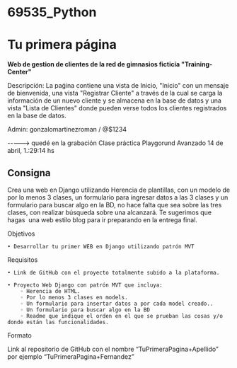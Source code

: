 # 69535_Python
# **Tu primera página**

**Web de gestion de clientes de la red de gimnasios ficticia "Training-Center"**

Descripción: La paǵina contiene una vista de Inicio, "Inicio" con un mensaje de bienvenida, una vista "Registrar Cliente" a través de la cual se carga la información de un nuevo cliente y se almacena en la base de datos y una vista "Lista de Clientes" donde pueden verse todos los clientes registrados en la base de datos.

Admin: gonzalomartinezroman / @$1234

-----> quedé en la grabación Clase práctica Playgorund Avanzado 14 de abril, 1.:29:14 hs


Consigna
-
Crea una web en Django utilizando Herencia de plantillas, con un modelo de por lo menos 3 clases, un formulario para ingresar datos a las 3 clases y un formulario para buscar algo en la BD, no hace falta que sea sobre las tres clases, con realizar búsqueda sobre una alcanzará.
Te sugerimos que hagas  una web estilo blog para ir preparando en la entrega final.

Objetivos

    • Desarrollar tu primer WEB en Django utilizando patrón MVT
Requisitos

    • Link de GitHub con el proyecto totalmente subido a la plataforma.

    • Proyecto Web Django con patrón MVT que incluya: 
        ◦ Herencia de HTML.
        ◦ Por lo menos 3 clases en models.
        ◦ Un formulario para insertar datos a por cada model creado..
        ◦ Un formulario para buscar algo en la BD
        ◦ Readme que indique el orden en el que se prueban las cosas y/o donde están las funcionalidades.

Formato

Link al repositorio de GitHub con el nombre “TuPrimeraPagina+Apellido”  por ejemplo “TuPrimeraPagina+Fernandez”
